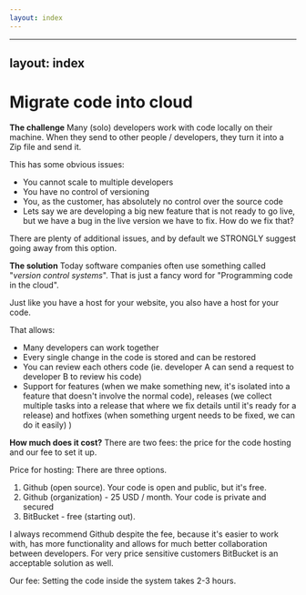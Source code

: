 ```yaml
---
layout: index
---
```



---
layout: index
---


Migrate code into cloud
===================

**The challenge**
Many (solo) developers work with code locally on their machine. When they send to other people / developers, they turn it into a Zip file and send it.

This has some obvious issues:

 - You cannot scale to multiple developers
 - You have no control of versioning
 - You, as the customer, has absolutely no control over the source code
 - Lets say we are developing a big new feature that is not ready to go live, but we have a bug in the live version we have to fix. How do we fix that? 

There are plenty of additional issues, and by default we STRONGLY suggest going away from this option.

**The solution**
Today software companies often use something called "*version control systems*".
That is just a fancy word for "Programming code in the cloud".

Just like you have a host for your website, you also have a host for your code.

That allows:

- Many developers can work together
- Every single change in the code is stored and can be restored
- You can review each others code (ie. developer A can send a request to developer B to review his code)
- Support for features (when we make something new, it's isolated into a feature that doesn't involve the normal code), releases (we collect multiple tasks into a release that where we fix details until it's ready for a release) and hotfixes (when something urgent needs to be fixed, we can do it easily) )

**How much does it cost?**
There are two fees: the price for the code hosting and our fee to set it up.

Price for hosting:
There are three options.

 1. Github (open source). Your code is open and public, but it's free.
 2. Github (organization) - 25 USD / month. Your code is private and secured
 3. BitBucket - free (starting out).

I always recommend Github despite the fee, because it's easier to work with, has more functionality and allows for much better collaboration between developers. 
For very price sensitive customers BitBucket is an acceptable solution as well.

Our fee:
Setting the code inside the system takes 2-3 hours.